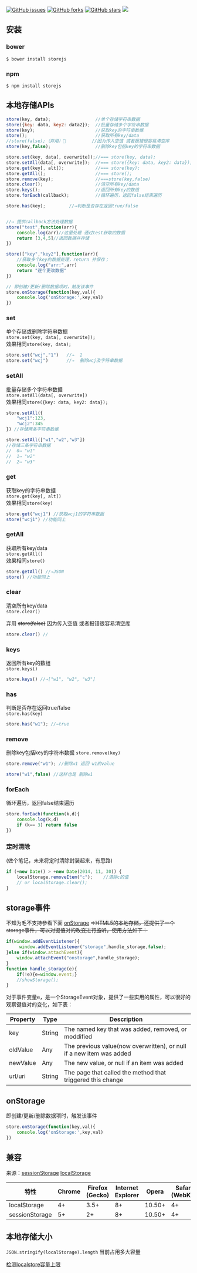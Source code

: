 [![GitHub issues](https://img.shields.io/github/issues/jaywcjlove/store.js.svg)](https://github.com/jaywcjlove/store.js/issues) [![GitHub forks](https://img.shields.io/github/forks/jaywcjlove/store.js.svg)](https://github.com/jaywcjlove/store.js/network) [![GitHub stars](https://img.shields.io/github/stars/jaywcjlove/store.js.svg)](https://github.com/jaywcjlove/store.js/stargazers) [![](https://img.shields.io/github/release/jaywcjlove/store.js.svg)](https://github.com/jaywcjlove/store.js/releases)

## 安装

### bower

```
$ bower install storejs
```

### npm

```
$ npm install storejs
```


## 本地存储APIs
```js
store(key, data);                 //单个存储字符串数据
store({key: data, key2: data2});  //批量存储多个字符串数据
store(key);                       //获取key的字符串数据
store();                          //获取所有key/data
//store(false);（弃用）🔫          //因为传入空值 或者报错很容易清空库
store(key,false);                 //删除key包括key的字符串数据

store.set(key, data[, overwrite]);//=== store(key, data);
store.setAll(data[, overwrite]);  //=== store({key: data, key2: data});
store.get(key[, alt]);            //=== store(key);
store.getAll();                   //=== store();
store.remove(key);                //===store(key,false)
store.clear();                    //清空所有key/data
store.keys();                     //返回所有key的数组
store.forEach(callback);          //循环遍历，返回false结束遍历

store.has(key);         //⇒判断是否存在返回true/false          


//⇒ 提供callback方法处理数据
store("test",function(arr){
    console.log(arr)//这里处理 通过test获取的数据
    return [3,4,5]//返回数据并存储
})

store(["key","key2"],function(arr){
    //获取多个key的数据处理，return 并保存；
    console.log("arr:",arr)
    return "逐个更改数据"
})

// 即创建/更新/删除数据项时，触发该事件
store.onStorage(function(key,val){
    console.log('onStorage:',key,val)
})
```


### set
单个存储或删除字符串数据  
`store.set(key, data[, overwrite]); `  
效果相同`store(key, data);`  

```js
store.set("wcj","1")   //⇒  1
store.set("wcj")       //⇒  删除wcj及字符串数据
```

### setAll
批量存储多个字符串数据  
`store.setAll(data[, overwrite]) `  
效果相同`store({key: data, key2: data});`  

```js
store.setAll({
    "wcj1":123,
    "wcj2":345
}) //存储两条字符串数据

store.setAll(["w1","w2","w3"]) 
//存储三条字符串数据 
//  0⇒ "w1"
//  1⇒ "w2"
//  2⇒ "w3"
```

### get
获取key的字符串数据  
`store.get(key[, alt]) `  
效果相同`store(key)`  

```js
store.get("wcj1") //获取wcj1的字符串数据
store("wcj1") //功能同上
```

### getAll
获取所有key/data  
`store.getAll()`  
效果相同`store()`  

```js
store.getAll() //⇒JSON
store() //功能同上
```

### clear
清空所有key/data  
`store.clear()`  

弃用 ~~store(false)~~ 因为传入空值 或者报错很容易清空库


```js
store.clear() //
```

### keys
返回所有key的数组  
`store.keys()`  

```js
store.keys() //⇒["w1", "w2", "w3"]
```

### has
判断是否存在返回true/false  
`store.has(key)`  

```js
store.has("w1"); //⇒true
```

### remove
删除key包括key的字符串数据
`store.remove(key)`

```js
store.remove("w1"); //删除w1 返回 w1的value

store("w1",false) //这样也是 删除w1
```

### forEach
循环遍历，返回false结束遍历

```js
store.forEach(function(k,d){
    console.log(k,d)
    if (k== 3) return false
})
```

### 定时清除
(做个笔记，未来将定时清除封装起来，有思路)

```js
if (+new Date() > +new Date(2014, 11, 30)) {
    localStorage.removeItem("c");    //清除c的值
    // or localStorage.clear();
}
```

## storage事件

不知为毛不支持参看下面 [onStorage](#onStorage) =><s>HTML5的本地存储，还提供了一个storage事件，可以对键值对的改变进行监听，使用方法如下：</s>

```js
if(window.addEventListener){
     window.addEventListener("storage",handle_storage,false);
}else if(window.attachEvent){
    window.attachEvent("onstorage",handle_storage);
}
function handle_storage(e){
    if(!e){e=window.event;}
    //showStorage();
}
```

对于事件变量e，是一个StorageEvent对象，提供了一些实用的属性，可以很好的观察键值对的变化，如下表：

| Property | Type | Description |
| ----- | ---- | ---- |
|key|String|The named key that was added, removed, or moddified|
|oldValue|Any|The previous value(now overwritten), or null if a new item was added|
|newValue|Any|The new value, or null if an item was added|
|url/uri|String|The page that called the method that triggered this change|

## onStorage

即创建/更新/删除数据项时，触发该事件

```js
store.onStorage(function(key,val){
    console.log('onStorage:',key,val)
})
```

## 兼容

来源：[sessionStorage](https://developer.mozilla.org/en-US/docs/Web/API/Window/sessionStorage) [localStorage](https://developer.mozilla.org/en-US/docs/Web/API/Window/localStorage)

| 特性 | Chrome | Firefox (Gecko) | Internet Explorer |  Opera  | Safari (WebKit)| iPhone(IOS) | Android | Opera Mobile | Window Phone |
| ---- | ---- | ---- | ---- | ---- | ---- | ---- | ---- | ---- | ---- |
|localStorage|4+|3.5+| 8+ |10.50+|4+| 3.2+ | 2.1+ | 11+ | 8+ |
|sessionStorage|5+|2+| 8+ |10.50+|4+| 3.2+ | 2.1+ | 11+ | 8+ |


## 本地存储大小

`JSON.stringify(localStorage).length` 当前占用多大容量  

[检测localstore容量上限](https://arty.name/localstorage.html)  